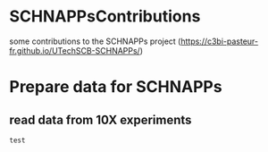 # SCHNAPPsContributions
some contributions to the SCHNAPPs project (https://c3bi-pasteur-fr.github.io/UTechSCB-SCHNAPPs/)


# Prepare data for SCHNAPPs

## read data from 10X experiments

```
test
```
